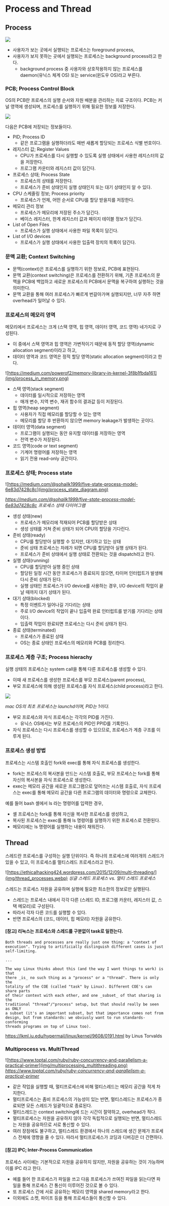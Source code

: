 # Process and Thread

## Process

![](img/in_process.png)

- 사용자가 보는 곳에서 실행되는 프로세스는 foreground process,
- 사용자가 보지 못하는 곳에서 실행되는 프로세스는 background process라고 한다.
    - background process 중 사용자와 상호작용하지 않는 프로세스를 daemon(유닉스 체계 OS) 또는 service(윈도우 OS)라고 부른다.


### PCB; Process Control Block
OS의 PCB란 프로세스의 실행 순서와 자원 배분을 관리하는 자료 구조이다. PCB는 커널 영역에 생성되며, 프로세스를 실행하기 위해 필요한 정보를 저장한다.

![](img/pcb.png)

다음은 PCB에 저장되는 정보들이다.
* PID; Process ID
    - 같은 프로그램을 실행하더라도 매번 새롭게 할당되는 프로세스 식별 번호이다.
* 레지스터 값; Register Values
    - CPU가 프로세스를 다시 실행할 수 있도록 실행 상태에서 사용한 레지스터의 값을 저장한다. 
    - 프로그램 카운터와 레지스터 값이 담긴다.
* 프로세스 상태; Process State
    - 프로세스의 상태를 저장한다. 
    - 프로세스가 준비 상태인지 실행 상태인지 또는 대기 상태인지 알 수 있다.
* CPU 스케줄링 정보; Process priority
    - 프로세스가 언제, 어떤 순서로 CPU를 할당 받을지를 저장한다.
* 메모리 관리 정보
    - 프로세스가 메모리에 저장된 주소가 담긴다.
    - 베이스 레지스터, 한계 레지스터 값과 페이지 테이블 정보가 담긴다.
* List of Open Files
    - 프로세스가 실행 상태에서 사용한 파일 목록이 담긴다.
* List of I/O devices
    - 프로세스가 실행 상태에서 사용한 입출력 장치의 목록이 담긴다.


### 문맥 교환; Context Switching

- 문맥(context)은 프로세스를 실행하기 위한 정보로, PCB에 표현된다.
- 문맥 교환(context switching)은 프로세스를 전환하기 위해, 기존 프로세스의 문맥을 PCB에 백업하고 새로운 프로세스의 PCB에서 문맥을 복구하여 실행하는 것을 의미한다. 
- 문맥 교환을 통해 여러 프로세스가 빠르게 번갈아가며 실행되지만, 너무 자주 하면 overhead가 일어날 수 있다.

### 프로세스의 메모리 영역

메모리에서 프로세스는 크게 (스택 영역, 힙 영역, 데이터 영역, 코드 영역) 네가지로 구성된다. 
- 이 중에서 스택 영역과 힙 영역은 가변적이기 때문에 동적 할당 영역(dynamic allocation segment)이라고 하고, 
- 데이터 영역과 코드 영역은 정적 할당 영역(static allocation segment)이라고 한다.

![https://medium.com/powerof2/memory-library-in-kernel-3f8b1fbda161](img/process_in_memory.png)


- 스택 영역(stack segment) 
    - 데이터를 일시적으로 저장하는 영역
    - 매개 변수, 지역 변수, 재귀 함수의 결과값 등이 저장된다.
- 힙 영역(heap segment) 
    - 사용자가 직접 메모리를 할당할 수 있는 영역
    - 메모리를 할당 후 반환하지 않으면 memory leakage가 발생하는 곳이다.
- 데이터 영역(data segment) 
    - 프로그램이 실행되는 동안 유지할 데이터를 저장하는 영역
    - 전역 변수가 저장된다.
- 코드 영역(code or text segment) 
    - 기계어 명령어를 저장하는 영역
    - 읽기 전용 read-only 공간이다.


### 프로세스 상태; Process state

![https://medium.com/@sohailk1999/five-state-process-model-6e83d7428c8c](img/process_state_diagram.png)

*https://medium.com/@sohailk1999/five-state-process-model-6e83d7428c8c*
*프로세스 상태 다이어그램*

* 생성 상태(new)
    - 프로세스가 메모리에 적재되어 PCB를 할당받은 상태
    - 생성 상태를 거쳐 준비 상태가 되어 CPU의 할당을 기다린다.
* 준비 상태(ready)
    - CPU를 할당받아 실행할 수 있지만, 대기하고 있는 상태
    - 준비 상태 프로세스는 차례가 되면 CPU를 할당받아 실행 상태가 된다.
    - 프로세스가 준비 상태에서 실행 상태로 전환되는 것을 dispatch라고 한다.
* 실행 상태(running)
    - CPU를 할당받아 실행 중인 상태
    - 할당된 일정 시간 동안 프로세스가 종료되지 않으면, 타이머 인터럽트가 발생해 다시 준비 상태가 된다. 
    - 실행 상태인 프로세스가 I/O device를 사용하는 경우, I/O device의 작업이 끝날 때까지 대기 상태가 된다. 
* 대기 상태(blocked)
    - 특정 이벤트가 일어나길 기다리는 상태
    - 주로 I/O device의 작업이 끝나 입출력 완료 인터럽트를 받기를 기다리는 상태이다.
    - 입출력 작업이 완료되면 프로세스는 다시 준비 상태가 된다.
* 종료 상태(terminated)
    - 프로세스가 종료된 상태
    - OS는 종료 상태인 프로세스의 메모리와 PCB를 정리한다.


### 프로세스 계층 구조; Process hierachy

실행 상태의 프로세스는 system call을 통해 다른 프로세스를 생성할 수 있다. 
- 이때 새 프로세스를 생성한 프로세스를 부모 프로세스(parent process),
- 부모 프로세스에 의해 생성된 프로세스를 자식 프로세스(child process)라고 한다.

![](img/pstree.png)

*mac OS의 최초 프로세스는 launchd이며, PID는 1이다.*

- 부모 프로세스와 자식 프로세스는 각각의 PID를 가진다.
    - 유닉스 OS에서는 부모 프로세스의 PID인 PPID를 기록한다.
- 자식 프로세스는 다시 프로세스를 생성할 수 있으므로, 프로세스가 계층 구조를 이루게 된다.

### 프로세스 생성 방법

프로세스는 시스템 호출인 fork와 exec를 통해 자식 프로세스를 생성한다.
- fork는 프로세스의 복사본을 만드는 시스템 호출로, 부모 프로세스는 fork를 통해 자신의 복사본을 자식 프로세스로 생성한다.
- exec는 메모리 공간을 새로운 프로그램으로 덮어쓰는 시스템 호출로, 자식 프로세스는 exec를 통해 메모리 공간을 다른 프로그램의 데이터와 명령으로 교체한다.

예를 들어 bash 셸에서 ls 라는 명령어를 입력한 경우,
- 셸 프로세스는 fork를 통해 자신을 복사한 프로세스를 생성하고,
- 복사된 프로세스는 exec를 통해 ls 명령어를 실행하기 위한 프로세스로 전환된다. 
- 메모리에는 ls 명령어를 실행하는 내용이 채워진다.


## Thread

스레드란 프로세스를 구성하는 실행 단위이다. 즉 하나의 프로세스에 여러개의 스레드가 있을 수 있고, 이 프로세스를 멀티스레드 프로세스라고 한다.

![https://ethicalhacking424.wordpress.com/2015/12/09/multi-threading/](img/thread_processes.webp)
*싱글 스레드 프로세스 vs. 멀티 스레드 프로세스*

스레드는 프로세스 자원을 공유하며 실행에 필요한 최소한의 정보로만 실행된다.
- 스레드는 프로세스 내에서 각각 다른 (스레드 ID, 프로그램 카운터, 레지스터 값, 스택 메모리)로 구성된다.
- 따라서 각자 다른 코드를 실행할 수 있다.
- 반면 프로세스의 (코드, 데이터, 힙 메모리) 자원을 공유한다.


#### [참고] 리눅스는 프로세스와 스레드를 구분없이 task로 일컫는다.
```
Both threads and processes are really just one thing: a "context of
execution". Trying to artificially distinguish different cases is just
self-limiting.

...

The way Linux thinks about this (and the way I want things to work) is that
there _is_ no such thing as a "process" or a "thread". There is only the
totality of the COE (called "task" by Linux). Different COE's can share parts
of their context with each other, and one _subset_ of that sharing is the
traditional "thread"/"process" setup, but that should really be seen as ONLY
a subset (it's an important subset, but that importance comes not from
design, but from standards: we obviusly want to run standards-conforming
threads programs on top of Linux too).
```
https://lkml.iu.edu/hypermail/linux/kernel/9608/0191.html by Linus Torvalds


### Multiprocess vs. MultiThread

![https://www.toptal.com/ruby/ruby-concurrency-and-parallelism-a-practical-primer](img/multiprocessing_multithreading.png)
*https://www.toptal.com/ruby/ruby-concurrency-and-parallelism-a-practical-primer*

- 같은 작업을 실행할 때, 멀티프로세스에 비해 멀티스레드는 메모리 공간을 적게 차지한다.
- 멀티프로세스는 좀비 프로세스의 가능성이 있는 반면, 멀티스레드는 프로세스가 종료되면 모든 스레드가 일괄적으로 종료된다. 
- 멀티스레드는 context switching에 드는 시간이 절약하고, overhead가 적다.
- 멀티프로세스는 자원을 공유하지 않아 각각 독립적으로 실행되는 반면, 멀티스레드는 자원을 공유하므로 서로 통신할 수 있다.
- 여러 장점에도 불구하고, 멀티스레드 환경에서 하나의 스레드에 생긴 문제가 프로세스 전체에 영향을 줄 수 있다. 따라서 멀티프로세스가 코딩과 디버깅은 더 간편하다.

#### [참고] IPC; Inter-Process Communication
프로세스 사이에는 기본적으로 자원을 공유하지 않지만, 자원을 공유하는 것이 가능하며 이를 IPC 라고 한다. 
- 예를 들어 한 프로세스가 파일을 쓰고 다음 프로세스가 쓰여진 파일을 읽는다면 파일을 통해 프로세스 간 통신이 이루어진 것으로 볼 수 있다. 
- 또 프로세스 간에 서로 공유하는 메모리 영역을 shared memory라고 한다.
- 이외에도 소켓, 파이프 등을 통해 프로세스들이 통신할 수 있다.
